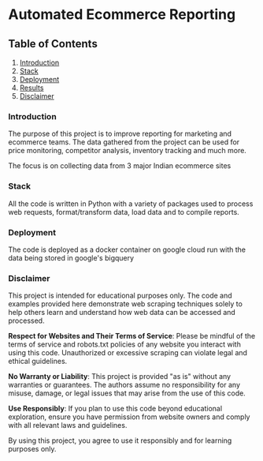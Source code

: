 # Automated Ecommerce Reporting

## Table of Contents
1. [Introduction](#introduction)
2. [Stack](#stack)
3. [Deployment](#deployment)
4. [Results](#results)
5. [Disclaimer](#disclaimer)

### Introduction
The purpose of this project is to improve reporting for marketing and ecommerce teams. 
The data gathered from the project can be used for price monitoring, competitor analysis, inventory tracking and much more.

The focus is on collecting data from 3 major Indian ecommerce sites

### Stack 
All the code is written in Python with a variety of packages used to process web requests, format/transform data, load data and to compile reports.

### Deployment
The code is deployed as a docker container on google cloud run with the data being stored in google's bigquery


### Disclaimer
This project is intended for educational purposes only. The code and examples provided here demonstrate web scraping techniques solely to help others learn and understand how web data can be accessed and processed.

**Respect for Websites and Their Terms of Service**:
Please be mindful of the terms of service and robots.txt policies of any website you interact with using this code. Unauthorized or excessive scraping can violate legal and ethical guidelines.

**No Warranty or Liability**:
This project is provided "as is" without any warranties or guarantees. The authors assume no responsibility for any misuse, damage, or legal issues that may arise from the use of this code.

**Use Responsibly**:
If you plan to use this code beyond educational exploration, ensure you have permission from website owners and comply with all relevant laws and guidelines.

By using this project, you agree to use it responsibly and for learning purposes only.